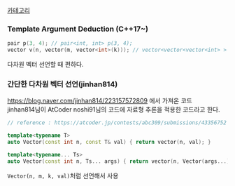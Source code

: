 [카테고리](/README.md)
### Template Argument Deduction (C++17~)
```cpp
pair p(3, 4); // pair<int, int> p(3, 4);
vector v(n, vector(m, vector<int>(k))); // vector<vector<vector<int> > > v(n, vector<vector<int> >(m, vector<int>(k)));
```
다차원 벡터 선언할 때 편하다.

### 간단한 다차원 벡터 선언(jinhan814)
https://blog.naver.com/jinhan814/223157572809 에서 가져온 코드   
jinhan814님이 AtCoder noshi91님의 코드에 자료형 추론을 적용한 코드라고 한다.   
```cpp
// reference : https://atcoder.jp/contests/abc309/submissions/43356752

template<typename T>
auto Vector(const int n, const T& val) { return vector(n, val); }

template<typename... Ts>
auto Vector(const int n, Ts... args) { return vector(n, Vector(args...)); }

```
`Vector(n, m, k, val)`처럼 선언해서 사용   
